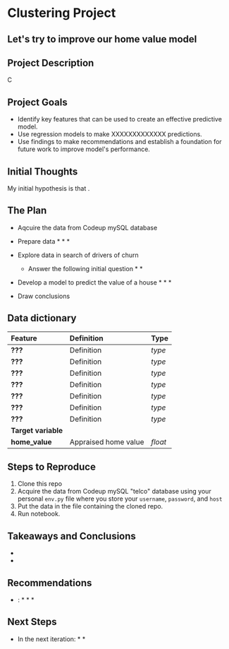 # Clustering Project
## Let's try to improve our home value model

## Project Description
C

## Project Goals
* Identify key features that can be used to create an effective predictive model.
* Use regression models to make XXXXXXXXXXXXX predictions.
* Use findings to make recommendations and establish a foundation for future work to improve model's performance.

## Initial Thoughts

My initial hypothesis is that .

## The Plan
* Aqcuire the data from Codeup mySQL database

* Prepare data
    * 
    * 
    * 

* Explore data in search of drivers of churn
    * Answer the following initial question
        * 
        * 

* Develop a model to predict the value of a house
    * 
    * 
    * 

* Draw conclusions

## Data dictionary
| Feature | Definition | Type |
|:--------|:-----------|:-------
|**???**| Definition| *type*|
|**???**| Definition| *type*|
|**???**| Definition| *type*|
|**???**| Definition| *type*|
|**???**| Definition| *type*|
|**???**| Definition| *type*|
|**???**| Definition| *type*|
|**Target variable**
|**home_value**| Appraised home value | *float* |


## Steps to Reproduce
1. Clone this repo
2. Acquire the data from Codeup mySQL "telco" database using your personal ```env.py``` file where you store your ```username```, ```password```, and ```host```
3. Put the data in the file containing the cloned repo.
4. Run notebook.

## Takeaways and Conclusions
* 
* 

## Recommendations
* :
    * 
    * 
    * 

## Next Steps
* In the next iteration:
    * 
    * 